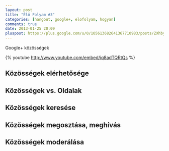 ```yaml
---
layout: post
title: "Élő Folyam #3"
categories: [hangout, google+, elofolyam, hogyan]
comments: true
date: 2013-01-25 20:09
pluspost: https://plus.google.com/u/0/105613682641367710983/posts/ZXhby6n1Cxr
---
```


Google+ közösségek

<!--more-->

{% youtube http://www.youtube.com/embed/iq8adTQRtQs %}

## Közösségek elérhetősége

## Közösségek vs. Oldalak

## Közösségek keresése

## Közösségek megosztása, meghívás

## Közösségek moderálása